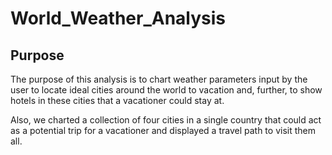 # World_Weather_Analysis

## Purpose

The purpose of this analysis is to chart weather parameters input by the user to locate ideal cities around the world to vacation and, further, to show hotels in these cities that a vacationer could stay at. 

Also, we charted a collection of four cities in a single country that could act as a potential trip for a vacationer and displayed a travel path to visit them all.


